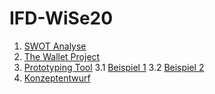 # IFD-WiSe20
1. [SWOT Analyse](https://lucifischer.github.io/IFD-WiSe20/task0/task0.html)
2. [The Wallet Project](https://lucifischer.github.io/IFD-WiSe20/task01/TheWalletProject.pdf)
3. [Prototyping Tool](https://lucifischer.github.io/IFD-WiSe20/task02/PrototypingTool–wireframe.cc.md)
3.1 [Beispiel 1](https://github.com/LuciFischer/IFD-WiSe20/blob/main/task02/media/interactivity_fidelity.mp4)
3.2 [Beispiel 2](https://github.com/LuciFischer/IFD-WiSe20/blob/main/task02/media/intranet_srcreencast%20(1).mp4)
4. [Konzeptentwurf](https://github.com/LuciFischer/IFD-WiSe20/blob/main/task02/2.2/KonzeptentwurfIntranet.pdf)
